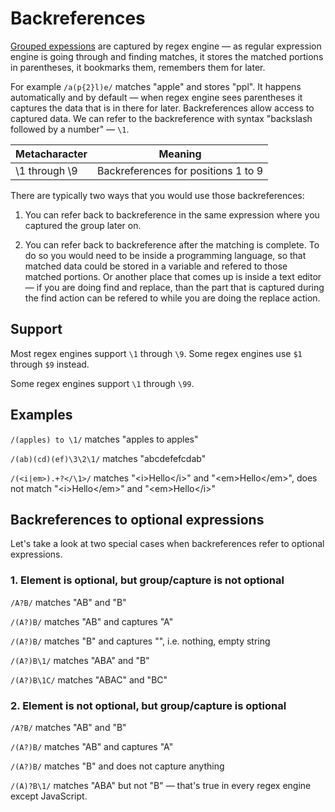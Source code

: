 # Backreferences

[Grouped expessions](grouping.md) are captured by regex engine — as regular expression engine is going through and finding matches, it stores the matched portions in parentheses, it bookmarks them, remembers them for later.

For example `/a(p{2}l)e/` matches "apple" and stores "ppl". It happens automatically and by default — when regex engine sees parentheses it captures the data that is in there for later. Backreferences allow access to captured data. We can refer to the backreference with syntax "backslash followed by a number" — `\1`.

Metacharacter | Meaning
-|-
\1 through \9 | Backreferences for positions 1 to 9

There are typically two ways that you would use those backreferences:

1. You can refer back to backreference in the same expression where you captured the group later on.

2. You can refer back to backreference after the matching is complete. To do so you would need to be inside a programming language, so that matched data could be stored in a variable and refered to those matched portions. Or another place that comes up is inside a text editor — if you are doing find and replace, than the part that is captured during the find action can be refered to while you are doing the replace action.

## Support

Most regex engines support `\1` through `\9`. Some regex engines use `$1` through `$9` instead.

Some regex engines support `\1` through `\99`.

## Examples

`/(apples) to \1/` matches "apples to apples"

`/(ab)(cd)(ef)\3\2\1/` matches "abcdefefcdab"

`/(<i|em>).+?</\1>/` matches "\<i>Hello\</i>" and "\<em>Hello\</em>", does not match "\<i>Hello\</em>" and "\<em>Hello\</i>"

## Backreferences to optional expressions

Let's take a look at two special cases when backreferences refer to optional expressions.

### 1. Element is optional, but group/capture is not optional

`/A?B/` matches "AB" and "B"

`/(A?)B/` matches "AB" and captures "A"

`/(A?)B/` matches "B" and captures "", i.e. nothing, empty string

`/(A?)B\1/` matches "ABA" and "B"

`/(A?)B\1C/` matches "ABAC" and "BC"

### 2. Element is not optional, but group/capture is optional

`/A?B/` matches "AB" and "B"

`/(A?)B/` matches "AB" and captures "A"

`/(A?)B/` matches "B" and does not capture anything

`/(A)?B\1/` matches "ABA" but not "B" — that's true in every regex engine except JavaScript.
